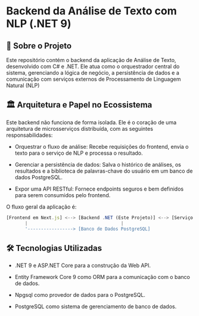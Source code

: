 # Backend da Análise de Texto com NLP (.NET 9)

## 📖 Sobre o Projeto

Este repositório contém o backend da aplicação de Análise de Texto, desenvolvido com C# e .NET. Ele atua como o orquestrador central do sistema, gerenciando a lógica de negócio, a persistência de dados e a comunicação com serviços externos de Processamento de Linguagem Natural (NLP)



## 🏛️ Arquitetura e Papel no Ecossistema

Este backend não funciona de forma isolada. Ele é o coração de uma arquitetura de microsserviços distribuída, com as seguintes responsabilidades:

- Orquestrar o fluxo de análise: Recebe requisições do frontend, envia o texto para o serviço de NLP e processa o resultado.

- Gerenciar a persistência de dados: Salva o histórico de análises, os resultados e a biblioteca de palavras-chave do usuário em um banco de dados PostgreSQL.

- Expor uma API RESTful: Fornece endpoints seguros e bem definidos para serem consumidos pelo frontend.

O fluxo geral da aplicação é:

```javascript
[Frontend em Next.js] <--> [Backend .NET (Este Projeto)] <--> [Serviço de NLP em Python/spaCy]
       |                                   |
       '-----------------> [Banco de Dados PostgreSQL]
```

## 🛠️ Tecnologias Utilizadas
- .NET 9 e ASP.NET Core para a construção da Web API.

- Entity Framework Core 9 como ORM para a comunicação com o banco de dados.

- Npgsql como provedor de dados para o PostgreSQL.

- PostgreSQL como sistema de gerenciamento de banco de dados.
